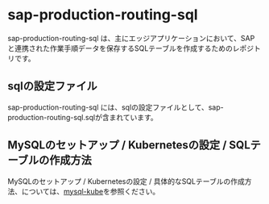 # sap-production-routing-sql

sap-production-routing-sql は、主にエッジアプリケーションにおいて、SAPと連携された作業手順データを保存するSQLテーブルを作成するためのレポジトリです。

## sqlの設定ファイル

sap-production-routing-sql には、sqlの設定ファイルとして、sap-production-routing-sql.sqlが含まれています。

## MySQLのセットアップ / Kubernetesの設定 / SQLテーブルの作成方法

MySQLのセットアップ / Kubernetesの設定 / 具体的なSQLテーブルの作成方法、については、[mysql-kube](https://github.com/latonaio/mysql-kube)を参照ください。